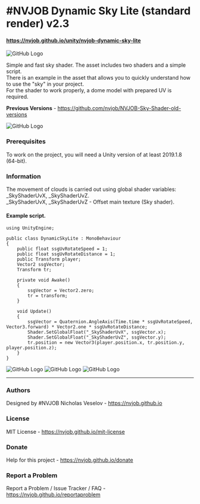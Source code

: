 # #NVJOB Dynamic Sky Lite (standard render) v2.3
#### https://nvjob.github.io/unity/nvjob-dynamic-sky-lite

![GitHub Logo](https://raw.githubusercontent.com/nvjob/nvjob.github.io/master/repo/unity%20assets/dynamic%20sky%20lite%20sr/221/pic/4.jpg)

Simple and fast sky shader. The asset includes two shaders and a simple script.<br>
There is an example in the asset that allows you to quickly understand how to use the "sky" in your project.<br>
For the shader to work properly, a dome model with prepared UV is required.

**Previous Versions** - https://github.com/nvjob/NVJOB-Sky-Shader-old-versions

![GitHub Logo](https://raw.githubusercontent.com/nvjob/nvjob.github.io/master/repo/unity%20assets/dynamic%20sky%20lite%20sr/230/pic/1.gif)

### Prerequisites

To work on the project, you will need a Unity version of at least 2019.1.8 (64-bit).

### Information

The movement of clouds is carried out using global shader variables: _SkyShaderUvX, _SkyShaderUvZ.<br/>
_SkyShaderUvX, _SkyShaderUvZ - Offset main texture (Sky shader).

#### Example script.

```
using UnityEngine;

public class DynamicSkyLite : MonoBehaviour
{
    public float ssgUvRotateSpeed = 1;
    public float ssgUvRotateDistance = 1;
    public Transform player;
    Vector2 ssgVector;
    Transform tr;

    private void Awake()
    { 
        ssgVector = Vector2.zero;
        tr = transform;
    }

    void Update()
    {
        ssgVector = Quaternion.AngleAxis(Time.time * ssgUvRotateSpeed, Vector3.forward) * Vector2.one * ssgUvRotateDistance;
        Shader.SetGlobalFloat("_SkyShaderUvX", ssgVector.x);
        Shader.SetGlobalFloat("_SkyShaderUvZ", ssgVector.y);
        tr.position = new Vector3(player.position.x, tr.position.y, player.position.z);
    }
}
```

![GitHub Logo](https://raw.githubusercontent.com/nvjob/nvjob.github.io/master/repo/unity%20assets/dynamic%20sky%20lite%20sr/221/pic/3a.jpg)
![GitHub Logo](https://raw.githubusercontent.com/nvjob/nvjob.github.io/master/repo/unity%20assets/dynamic%20sky%20lite%20sr/221/pic/6.jpg)
![GitHub Logo](https://raw.githubusercontent.com/nvjob/nvjob.github.io/master/repo/unity%20assets/dynamic%20sky%20lite%20sr/221/pic/7.jpg)

-------------------------------------------------------------------

### Authors
Designed by #NVJOB Nicholas Veselov - https://nvjob.github.io

### License
MIT License - https://nvjob.github.io/mit-license

### Donate
Help for this project - https://nvjob.github.io/donate

### Report a Problem
Report a Problem / Issue Tracker / FAQ - https://nvjob.github.io/reportaproblem
